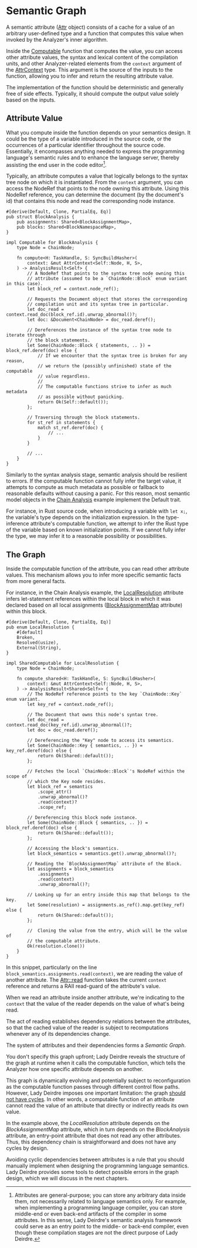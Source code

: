 <!------------------------------------------------------------------------------
  This file is part of "Lady Deirdre", a compiler front-end foundation
  technology.

  This work is proprietary software with source-available code.

  To copy, use, distribute, or contribute to this work, you must agree to
  the terms of the General License Agreement:

  https://github.com/Eliah-Lakhin/lady-deirdre/blob/master/EULA.md

  The agreement grants a Basic Commercial License, allowing you to use
  this work in non-commercial and limited commercial products with a total
  gross revenue cap. To remove this commercial limit for one of your
  products, you must acquire a Full Commercial License.

  If you contribute to the source code, documentation, or related materials,
  you must grant me an exclusive license to these contributions.
  Contributions are governed by the "Contributions" section of the General
  License Agreement.

  Copying the work in parts is strictly forbidden, except as permitted
  under the General License Agreement.

  If you do not or cannot agree to the terms of this Agreement,
  do not use this work.

  This work is provided "as is", without any warranties, express or implied,
  except where such disclaimers are legally invalid.

  Copyright (c) 2024 Ilya Lakhin (Илья Александрович Лахин).
  All rights reserved.
------------------------------------------------------------------------------->

# Semantic Graph

A semantic
attribute ([Attr](https://docs.rs/lady-deirdre/2.0.1/lady_deirdre/analysis/struct.Attr.html)
object) consists of a cache for a value of an arbitrary user-defined type and a
function that computes this value when invoked by the Analyzer's inner
algorithm.

Inside
the [Computable](https://docs.rs/lady-deirdre/2.0.1/lady_deirdre/analysis/trait.Computable.html)
function that computes the value, you can access other attribute values, the
syntax and lexical content of the compilation units, and other Analyzer-related
elements from the `context` argument of
the [AttrContext](https://docs.rs/lady-deirdre/2.0.1/lady_deirdre/analysis/struct.AttrContext.html)
type. This argument is the source of the inputs to the function, allowing you to
infer and return the resulting attribute value.

The implementation of the function should be deterministic and generally free of
side effects. Typically, it should compute the output value solely based on the
inputs.

## Attribute Value

What you compute inside the function depends on your semantics design. It could
be the type of a variable introduced in the source code, or the occurrences of a
particular identifier throughout the source code. Essentially, it encompasses
anything needed to express the programming language's semantic rules and to
enhance the language server, thereby assisting the end user in the code
editor[^compiler].

Typically, an attribute computes a value that logically belongs to the syntax
tree node on which it is instantiated. From the `context` argument, you can
access the NodeRef that points to the node owning this attribute. Using this
NodeRef reference, you can determine the document (by the document's id) that
contains this node and read the corresponding node instance.

```rust,noplayground
#[derive(Default, Clone, PartialEq, Eq)]
pub struct BlockAnalysis {
    pub assignments: Shared<BlockAssignmentMap>,
    pub blocks: Shared<BlockNamespaceMap>,
}

impl Computable for BlockAnalysis {
    type Node = ChainNode;

    fn compute<H: TaskHandle, S: SyncBuildHasher>(
        context: &mut AttrContext<Self::Node, H, S>,
    ) -> AnalysisResult<Self> {
        // A NodeRef that points to the syntax tree node owning this
        // attribute (assumed to be a `ChainNode::Block` enum variant in this case).
        let block_ref = context.node_ref();
        
        // Requests the Document object that stores the corresponding
        // compilation unit and its syntax tree in particular.
        let doc_read = context.read_doc(block_ref.id).unwrap_abnormal()?;
        let doc: &Document<ChainNode> = doc_read.deref();

        // Dereferences the instance of the syntax tree node to iterate through
        // the block statements.
        let Some(ChainNode::Block { statements, .. }) = block_ref.deref(doc) else {
            // If we encounter that the syntax tree is broken for any reason,
            // we return the (possibly unfinished) state of the computable
            // value regardless.
            //
            // The computable functions strive to infer as much metadata
            // as possible without panicking.
            return Ok(Self::default());
        };
        
        // Traversing through the block statements.
        for st_ref in statements {
            match st_ref.deref(doc) {
                // ...
            }
        }
        
        // ...
    }
}
```

Similarly to the syntax analysis stage, semantic analysis should be resilient to
errors. If the computable function cannot fully infer the target value, it
attempts to compute as much metadata as possible or fallback to reasonable
defaults without causing a panic. For this reason, most semantic model objects
in the [Chain Analysis](https://github.com/Eliah-Lakhin/lady-deirdre/blob/f350aaed30373a67694c3aba4d2cfd9874c2a656/work/crates/examples/src/chain_analysis/semantics.rs#L147)
example implement the Default trait.

For instance, in Rust source code, when introducing a variable with `let x;`,
the variable's type depends on the initialization expression. In the
type-inference attribute's computable function, we attempt to infer the Rust
type of the variable based on known initialization points. If we cannot fully
infer the type, we may infer it to a reasonable possibility or possibilities.

[^compiler]: Attributes are general-purpose; you can store any arbitrary data
inside them, not necessarily related to language semantics only. For example,
when implementing a programming language compiler, you can store middle-end or
even back-end artifacts of the compiler in some attributes. In this sense, Lady
Deirdre's semantic analysis framework could serve as an entry point to the
middle- or back-end compiler, even though these compilation stages are not the
direct purpose of Lady Deirdre.

## The Graph

Inside the computable function of the attribute, you can read other attribute
values. This mechanism allows you to infer more specific semantic facts from
more general facts.

For instance, in the Chain Analysis example,
the [LocalResolution](https://github.com/Eliah-Lakhin/lady-deirdre/blob/f350aaed30373a67694c3aba4d2cfd9874c2a656/work/crates/examples/src/chain_analysis/semantics.rs#L155)
attribute infers let-statement references within the local block in which it was
declared based on all local assignments
([BlockAssignmentMap](https://github.com/Eliah-Lakhin/lady-deirdre/blob/f350aaed30373a67694c3aba4d2cfd9874c2a656/work/crates/examples/src/chain_analysis/semantics.rs#L306) attribute)
within this block.

```rust,noplayground
#[derive(Default, Clone, PartialEq, Eq)]
pub enum LocalResolution {
    #[default]
    Broken,
    Resolved(usize),
    External(String),
}

impl SharedComputable for LocalResolution {
    type Node = ChainNode;

    fn compute_shared<H: TaskHandle, S: SyncBuildHasher>(
        context: &mut AttrContext<Self::Node, H, S>,
    ) -> AnalysisResult<Shared<Self>> {
        // The NodeRef reference points to the key `ChainNode::Key` enum variant.
        let key_ref = context.node_ref();

        // The Document that owns this node's syntax tree.
        let doc_read = context.read_doc(key_ref.id).unwrap_abnormal()?;
        let doc = doc_read.deref();

        // Dereferencing the "Key" node to access its semantics.
        let Some(ChainNode::Key { semantics, .. }) = key_ref.deref(doc) else {
            return Ok(Shared::default());
        };

        // Fetches the local `ChainNode::Block`'s NodeRef within the scope of
        // which the Key node resides.
        let block_ref = semantics
            .scope_attr()
            .unwrap_abnormal()?
            .read(context)?
            .scope_ref;

        // Dereferencing this block node instance.
        let Some(ChainNode::Block { semantics, .. }) = block_ref.deref(doc) else {
            return Ok(Shared::default());
        };

        // Accessing the block's semantics.
        let block_semantics = semantics.get().unwrap_abnormal()?;

        // Reading the `BlockAssignmentMap` attribute of the Block.
        let assignments = block_semantics
            .assignments
            .read(context)
            .unwrap_abnormal()?;

        // Looking up for an entry inside this map that belongs to the key.
        let Some(resolution) = assignments.as_ref().map.get(key_ref) else {
            return Ok(Shared::default());
        };

        //  Cloning the value from the entry, which will be the value of
        // the computable attribute.
        Ok(resolution.clone())
    }
}
```

In this snippet, particularly on the
line `block_semantics.assignments.read(context)`, we are reading the value of
another attribute.
The [Attr::read](https://docs.rs/lady-deirdre/2.0.1/lady_deirdre/analysis/struct.Attr.html#method.read)
function takes the current `context` reference and returns a RAII read-guard of
the attribute's value.

When we read an attribute inside another attribute, we're indicating to
the `context` that the value of the reader depends on the value of what's being
read.

The act of reading establishes dependency relations between the attributes, so
that the cached value of the reader is subject to recomputations whenever any of
its dependencies change.

The system of attributes and their dependencies forms a *Semantic Graph*.

You don't specify this graph upfront; Lady Deirdre reveals the structure of the
graph at runtime when it calls the computable function, which tells the Analyzer
how one specific attribute depends on another.

This graph is dynamically evolving and potentially subject to reconfiguration as
the computable function passes through different control flow paths. However,
Lady Deirdre imposes one important limitation: the
graph [should not have cycles](https://en.wikipedia.org/wiki/Directed_acyclic_graph).
In other words, a computable function of an attribute cannot read the value of
an attribute that directly or indirectly reads its own value.

In the example above, the *LocalResolution* attribute depends on the
*BlockAssignmentMap* attribute, which in turn depends on the *BlockAnalysis*
attribute, an entry-point attribute that does not read any other attributes.
Thus, this dependency chain is straightforward and does not have any cycles by
design.

Avoiding cyclic dependencies between attributes is a rule that you should
manually implement when designing the programming language semantics. Lady
Deirdre provides some tools to detect possible errors in the graph design, which
we will discuss in the next chapters.

